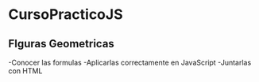 # CursoPracticoJS

## FIguras Geometricas

-Conocer las formulas
-Aplicarlas correctamente en JavaScript
-Juntarlas con HTML
